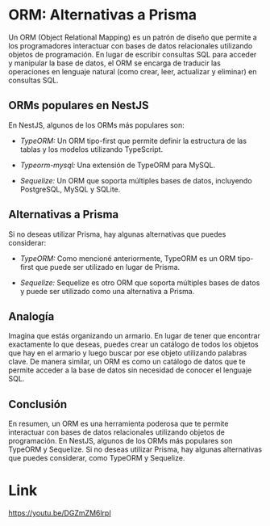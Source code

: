 # ORM: Alternativas a Prisma

Un ORM (Object Relational Mapping) es un patrón de diseño que permite a los programadores interactuar con bases de datos relacionales utilizando objetos de programación. En lugar de escribir consultas SQL para acceder y manipular la base de datos, el ORM se encarga de traducir las operaciones en lenguaje natural (como crear, leer, actualizar y eliminar) en consultas SQL.

## ORMs populares en NestJS

En NestJS, algunos de los ORMs más populares son:

- *TypeORM:* Un ORM tipo-first que permite definir la estructura de las tablas y los modelos utilizando TypeScript.
  
- *Typeorm-mysql:* Una extensión de TypeORM para MySQL.
  
- *Sequelize:* Un ORM que soporta múltiples bases de datos, incluyendo PostgreSQL, MySQL y SQLite.

## Alternativas a Prisma

Si no deseas utilizar Prisma, hay algunas alternativas que puedes considerar:

- *TypeORM:* Como mencioné anteriormente, TypeORM es un ORM tipo-first que puede ser utilizado en lugar de Prisma.
  
- *Sequelize:* Sequelize es otro ORM que soporta múltiples bases de datos y puede ser utilizado como una alternativa a Prisma.

## Analogía

Imagina que estás organizando un armario. En lugar de tener que encontrar exactamente lo que deseas, puedes crear un catálogo de todos los objetos que hay en el armario y luego buscar por ese objeto utilizando palabras clave. De manera similar, un ORM es como un catálogo de datos que te permite acceder a la base de datos sin necesidad de conocer el lenguaje SQL.

## Conclusión

En resumen, un ORM es una herramienta poderosa que te permite interactuar con bases de datos relacionales utilizando objetos de programación. En NestJS, algunos de los ORMs más populares son TypeORM y Sequelize. Si no deseas utilizar Prisma, hay algunas alternativas que puedes considerar, como TypeORM y Sequelize.

# Link

https://youtu.be/DGZmZM6lrpI

